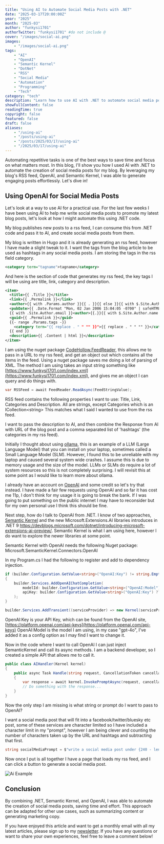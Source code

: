 ```yaml
---
title: "Using AI to Automate Social Media Posts with .NET"
date: "2025-03-17T20:00:00Z"
year: "2025"
month: "2025-03"
author: "funkysi1701"
authorTwitter: "funkysi1701" #do not include @
cover: "/images/social-ai.png"
images:
    - "/images/social-ai.png"
tags:
    - "AI"
    - "OpenAI"
    - "Semantic Kernel"
    - "DotNet"
    - "RSS"
    - "Social Media"
    - "Automation"
    - "Programming"
    - "Tech"
category: "tech"
description: "Learn how to use AI with .NET to automate social media posts from your blog's RSS feed using Semantic Kernel and OpenAI."
showFullContent: false
readingTime: true
copyright: false
featured: false
draft: false
aliases:
    - "/using-ai"
    - "/posts/using-ai"
    - "/posts/2025/03/17/using-ai"
    - "/2025/03/17/using-ai"
---
```


Automating repetitive tasks is one of the best ways to save time and focus on what matters most. In this blog, I'll show you how I used AI with .NET to automate the creation of social media posts for my blog. By leveraging my blog's RSS feed, OpenAI, and Semantic Kernel, I was able to generate engaging posts effortlessly. Let's dive in!

## Using OpenAI for Social Media Posts

Let's look at a way to use AI for a practical use. For the last few weeks I have been using AI to help me write social media posts to promote my latest blog posts, let's look at how I might automate this using .NET code.

My blog publishes new posts to a rss feed, I can consume this from .NET code and pass it to AI, and create social media posts from them.

My blog is written in Hugo and it is already generating an rss feed, however I have made a slight tweak to it. I want the tags from the blog article to be used as hashtags in any social media posts. I am storing the tags in the rss field category.

```xml
<category term="tagname">tagname</category>
```

And here is the section of code that generates my rss feed, the key tags I will be using are title, link, category and description.

```xml
<item>
  <title>{{ .Title }}</title>
  <link>{{ .Permalink }}</link>
  <author>{{ with .Params.author }}{{ . }}{{ else }}{{ with $.Site.Author.name }}{{.}}{{end}}{{end}}</author>
  <pubDate>{{ .Date.Format "Mon, 02 Jan 2006 15:04:05 -0700" | safeHTML }}</pubDate>
  {{ with .Site.Author.email }}<author>{{.}}{{ with $.Site.Author.name }} ({{.}}){{end}}</author>{{end}}
  <guid>{{ .Permalink }}</guid>
  {{- range .Params.tags -}}
    <category term="{{ replace . " " "" }}">{{ replace . " " "" }}</category>
  {{ end }}
  <description>{{ .Content | html }}</description>
</item>
```

I am using the nuget package [CodeHollow.FeedReader](https://github.com/arminreiter/FeedReader/), this allows me to pass in a URL to my rss feed, and get an object out which contains all the items in the feed. Using a nuget package saves me doing a lot of parsing of XML. The method I am using takes an input string something like [https://www.funkysi1701.com/index.xml](https://www.funkysi1701.com/index.xml), and gives me an object I can query and do things with.

```csharp
var RSSFeed = await FeedReader.ReadAsync(FeedStringValue);
```

RSS feed contains the following properties I want to use: Title, Link, Categories and Description. All are strings, except Categories which is an ICollection&lt;string&gt; This matches what I said I wanted to use from the rss feed.

I want to pass the description to AI, and then combine the Response from AI with URL of the blog post and a comma separated list of 'hashtags' (the categories in my rss feed).

Initially I thought about using [ollama](https://ollama.com/), this is an example of a LLM (Large Language Model) that you can install on your laptop, sometimes called a Small Language Model (SLM). However, I found this to be unreliable with my laptop and caused several system wide crashes. I assume this is due to memory usage and the size of the model. LLMs or SLMs do require a lot of system resources so this is not completely surprising. I will revisit this at some point as I would like to learn more about ollama.

I already have an account on [OpenAI](https://platform.openai.com/) and some credit so let's try that instead. I have made a fair few requests using OpenAI and so far it has cost me 11p, I don't think for my usage it is going to break the bank. If I was going to put something on the public internet I may have to reconsider but for my own personal use I think this should be fine.

Next step, how do I talk to OpenAI from .NET. I know of two approaches, [Semantic Kernel](https://github.com/microsoft/semantic-kernel) and the new Microsoft.Extensions.AI libraries introduces in .NET 9 https://devblogs.microsoft.com/dotnet/introducing-microsoft-extensions-ai-preview/. Semantic Kernel is what I am using here, however I do want to explore the newer libraries at some point.

Semantic Kernel with OpenAI needs the following Nuget package: Microsoft.SemanticKernel.Connectors.OpenAI

In my Program.cs I had the following to register and add to dependency injection.

```csharp
if (builder.Configuration.GetValue<string>("OpenAI:Key") != string.Empty)
{
    builder.Services.AddOpenAIChatCompletion(
        modelId: builder.Configuration.GetValue<string>("OpenAI:Model") ?? string.Empty,
        apiKey: builder.Configuration.GetValue<string>("OpenAI:Key") ?? string.Empty
    );
}

builder.Services.AddTransient((serviceProvider) => new Kernel(serviceProvider));
```

OpenAI:Key is your API Key, which can be found from the OpenAI site, [https://platform.openai.com/api-keys](https://platform.openai.com/api-keys)
OpenAI:Model is the model I am using, in my case "gpt-4o", I've added it as a config option as I may find I want to change it.

Now in the code where I want to call OpenAI I can just inject SemanticKernel and call its async methods. I am a backend developer, so I created a simple API that allows me to call it.

```csharp
public class AIHandler(Kernel kernel) 
{
    public async Task Handle(string request, CancellationToken cancellationToken)
    {
        var response = await kernel.InvokePromptAsync(request, cancellationToken);
        // Do something with the response...
    }
}
```

Now the only step I am missing is what string or prompt do I want to pass to OpenAI?

I want a social media post that will fit into a facebook/twitter/bluesky etc post, some of these services are character limited so I have included a character limit in my "prompt", however I am being clever and counting the number of characters taken up by the URL and hashtags and subtracting that first.

```csharp
string socialMediaPrompt = $"write a social media post under {240 - length} characters, excluding hash tags about {feedItem.Description}"
```

Now once I put is all together I have a page that loads my rss feed, and I can click a button to generate a social media post.

![Ai Example](images/ai-example.png)

## Conclusion

By combining .NET, Semantic Kernel, and OpenAI, I was able to automate the creation of social media posts, saving time and effort. This approach can be adapted for other use cases, such as summarizing content or generating marketing copy. 

If you have enjoyed this article and want to get a monthly email with all my latest articles, please sign up to my [newsletter](http://eepurl.com/i7pQno). If you have any questions or want to share your own experiences, feel free to leave a comment below!
